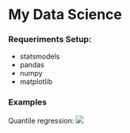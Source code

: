 # My Data Science

### Requeriments Setup:

* statsmodels
* pandas
* numpy
* matplotlib

### Examples

Quantile regression:
![](https://github.com/RonnyldoSilva/Opencv-Mat-to-Base64/blob/master/opencvmatbase64.png)
